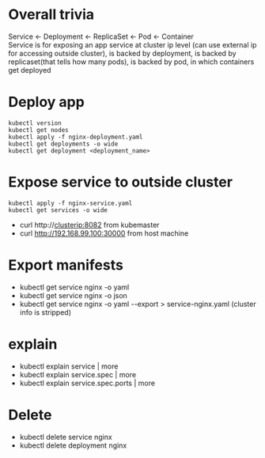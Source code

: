 # Overall trivia
Service <- Deployment <- ReplicaSet <- Pod <- Container  
Service is for exposing an app service at cluster ip level (can use external ip for accessing outside cluster), is backed by deployment, is backed by replicaset(that tells how many pods), is backed by pod, in which containers get deployed

# Deploy app

```
kubectl version
kubectl get nodes
kubectl apply -f nginx-deployment.yaml
kubectl get deployments -o wide
kubectl get deployment <deployment_name>
```  
# Expose service to outside cluster
```
kubectl apply -f nginx-service.yaml
kubectl get services -o wide
```
- curl http://<clusterip:8082> from kubemaster
- curl http://192.168.99.100:30000 from host machine

# Export manifests
- kubectl get service nginx -o yaml
- kubectl get service nginx -o json
- kubectl get service nginx -o yaml --export  > service-nginx.yaml (cluster info is stripped)

# explain
- kubectl explain service | more
- kubectl explain service.spec | more
- kubectl explain service.spec.ports | more

# Delete
- kubectl delete service nginx
- kubectl delete deployment nginx